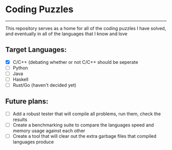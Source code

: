 # Coding Puzzles
---
This repository serves as a home for all of the coding puzzles I have solved, and eventually in all of the languages that I know and love

## Target Languages:
- [x] C/C++ (debating whether or not C/C++ should be seperate
- [ ] Python
- [ ] Java
- [ ] Haskell
- [ ] Rust/Go (haven't decided yet)

## Future plans:
 - [ ] Add a robust tester that will compile all problems, run them, check the results
 - [ ] Create a benchmarking suite to compare the languages speed and memory usage against each other
 - [ ] Create a tool that will clear out the extra garbage files that compiled languages produce
